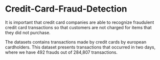 # Credit-Card-Fraud-Detection

It is important that credit card companies are able to recognize fraudulent credit card transactions so that customers are not charged for items that they did not purchase.

The datasets contains transactions made by credit cards by european cardholders. This dataset presents transactions that occurred in two days, where we have 492 frauds out of 284,807 transactions. 
